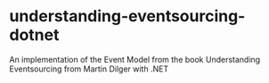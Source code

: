 # understanding-eventsourcing-dotnet
An implementation of the Event Model from the book Understanding Eventsourcing from Martin Dilger with .NET

